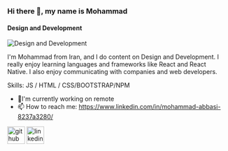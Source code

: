 ### Hi there 👋, my name is Mohammad
#### Design and Development
![Design and Development](https://media.licdn.com/dms/image/D4E16AQGIqDtMjDKPwg/profile-displaybackgroundimage-shrink_350_1400/0/1687635465629?e=1699488000&v=beta&t=8e5MWUel7roIcJDW8k34uqJsLmQCXRdmbf3wzXrpE94)

I'm Mohammad from Iran, and I do content on Design and Development. I really enjoy learning languages and frameworks like React and React Native. I also enjoy communicating with companies and web developers.

Skills:   JS / HTML / CSS/BOOTSTRAP/NPM

- 🔭I'm currently working on remote 
- 📫 How to reach me: https://www.linkedin.com/in/mohammad-abbasi-8237a3280/ 


[<img src='https://cdn.jsdelivr.net/npm/simple-icons@3.0.1/icons/github.svg' alt='github' height='40'>](https://github.com/MOHREZ6/ )  [<img src='https://cdn.jsdelivr.net/npm/simple-icons@3.0.1/icons/linkedin.svg' alt='linkedin' height='40'>](https://www.linkedin.com/in/mohammad-abbasi-8237a3280/ )  

